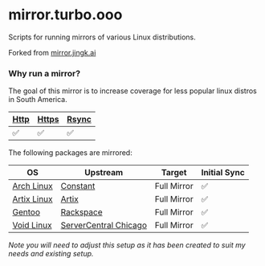 # mirror.turbo.ooo

Scripts for running mirrors of various Linux distributions.

Forked from [mirror.jingk.ai](https://github.com/xlanor/mirror.jingk.ai)


### Why run a mirror?

The goal of this mirror is to increase coverage for less popular linux distros in South America.

| [Http](http://mirror.turbo.ooo)  | [Https](https://mirror.turbo.ooo) | [Rsync](rsync://mirror.turbo.ooo) |
| ------------- | ------------- | ------------- | 
| :white_check_mark:	 | :white_check_mark:	 | :white_check_mark: | 

The following packages are mirrored:

| OS  | Upstream |  Target  |   Initial Sync  | 
| ------------- | ------------- |  ------------- |  ------------- | 
| [Arch Linux](https://archlinux.org) | [Constant](https://arch.mirror.constant.com/) |  Full Mirror | :white_check_mark:  | 
| [Artix Linux](https://artixlinux.org) | [Artix](https://us-mirror.artixlinux.org/) |  Full Mirror | :white_check_mark:  | 
| [Gentoo](https://www.gentoo.org) | [Rackspace](https://mirror.rackspace.com/gentoo/) |  Full Mirror | :white_check_mark:  | 
| [Void Linux](https://voidlinux.org) | [ServerCentral Chicago](https://mirrors.servercentral.com/voidlinux/) |  Full Mirror | :white_check_mark:  | 

*Note you will need to adjust this setup as it has been created to suit my needs and existing setup.*
